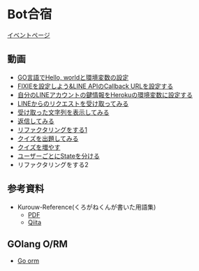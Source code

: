 # Bot合宿

[イベントページ](https://www.facebook.com/events/623596797795160)

## 動画
- [GO言語でHello, worldと環境変数の設定](https://www.youtube.com/watch?v=ME481U3ZH_8)
- [FIXIEを設定しよう&LINE APIのCallback URLを設定する](https://youtu.be/Durepw6nXF8)
- [自分のLINEアカウントの鍵情報をHerokuの環境変数に設定する](https://youtu.be/RIh-m7QBoeM)
- [LINEからのリクエストを受け取ってみる](https://youtu.be/T379mEWL-9Y)
- [受け取った文字列を表示してみる](https://youtu.be/1mMAw6RL6TQ)
- [返信してみる](https://youtu.be/ENQbSBIqpLo)
- [リファクタリングをする1](https://www.youtube.com/watch?v=bfgRyhd03HI)
- [クイズを出題してみる](https://youtu.be/phcBCnlr6WI)
- [クイズを増やす](https://youtu.be/xhmLmjoY13k)
- [ユーザーごとにStateを分ける](https://youtu.be/CzlfL6Gowm0)
- リファクタリングをする2

## 参考資料
- Kurouw-Reference(くろがねくんが書いた用語集)
    - [PDF](https://github.com/acomagu/1607-bot-workshop/blob/master/dist/Bot%E5%8B%89%E5%BC%B7%E4%BC%9A.pdf)
    - [Qiita](http://qiita.com/kurouw/private/3939032b3aae867f4ff0)
	
## GOlang O/RM
- [Go orm](http://qiita.com/jyagaimo_qiita_/items/707b53722b42e8c6eae9)

